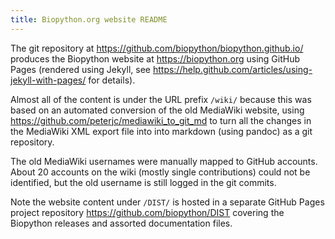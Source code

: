 ```yaml
---
title: Biopython.org website README
---
```


The git repository at <https://github.com/biopython/biopython.github.io/>
produces the Biopython website at <https://biopython.org>
using GitHub Pages (rendered using Jekyll, see
<https://help.github.com/articles/using-jekyll-with-pages/> for details).

Almost all of the content is under the URL prefix ``/wiki/`` because
this was based on an automated conversion of the old MediaWiki website,
using <https://github.com/peterjc/mediawiki_to_git_md> to turn all
the changes in the MediaWiki XML export file into into markdown (using
pandoc) as a git repository.

The old MediaWiki usernames were manually mapped to GitHub accounts.
About 20 accounts on the wiki (mostly single contributions) could not
be identified, but the old username is still logged in the git commits.

Note the website content under ``/DIST/`` is hosted in a separate
GitHub Pages project repository <https://github.com/biopython/DIST>
covering the Biopython releases and assorted documentation files.
